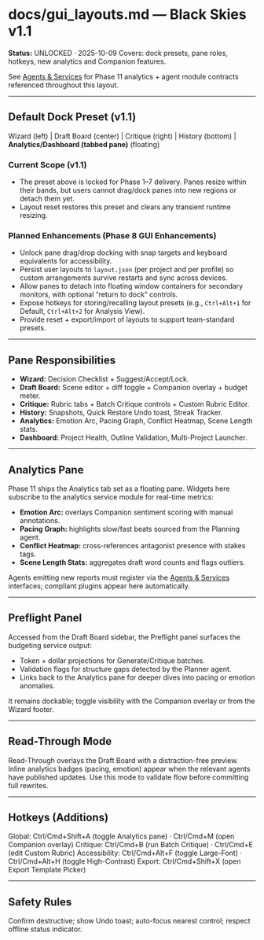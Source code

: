 # docs/gui_layouts.md — Black Skies v1.1
**Status:** UNLOCKED · 2025-10-09
Covers: dock presets, pane roles, hotkeys, new analytics and Companion features.

See [Agents & Services](./agents_and_services.md) for Phase 11 analytics + agent module contracts referenced throughout this layout.

---

## Default Dock Preset (v1.1)
Wizard (left) | Draft Board (center) | Critique (right) | History (bottom) | **Analytics/Dashboard (tabbed pane)** (floating)

### Current Scope (v1.1)
- The preset above is locked for Phase 1–7 delivery. Panes resize within their bands, but users cannot drag/dock panes into new regions or detach them yet.
- Layout reset restores this preset and clears any transient runtime resizing.

### Planned Enhancements (Phase 8 GUI Enhancements)
- Unlock pane drag/drop docking with snap targets and keyboard equivalents for accessibility.
- Persist user layouts to `layout.json` (per project and per profile) so custom arrangements survive restarts and sync across devices.
- Allow panes to detach into floating window containers for secondary monitors, with optional “return to dock” controls.
- Expose hotkeys for storing/recalling layout presets (e.g., `Ctrl+Alt+1` for Default, `Ctrl+Alt+2` for Analysis View).
- Provide reset + export/import of layouts to support team-standard presets.

---

## Pane Responsibilities
- **Wizard:** Decision Checklist + Suggest/Accept/Lock.
- **Draft Board:** Scene editor + diff toggle + Companion overlay + budget meter.
- **Critique:** Rubric tabs + Batch Critique controls + Custom Rubric Editor.
- **History:** Snapshots, Quick Restore Undo toast, Streak Tracker.
- **Analytics:** Emotion Arc, Pacing Graph, Conflict Heatmap, Scene Length stats.
- **Dashboard:** Project Health, Outline Validation, Multi-Project Launcher.

---

## Analytics Pane
Phase 11 ships the Analytics tab set as a floating pane. Widgets here subscribe to the analytics service module for real-time metrics:

- **Emotion Arc:** overlays Companion sentiment scoring with manual annotations.
- **Pacing Graph:** highlights slow/fast beats sourced from the Planning agent.
- **Conflict Heatmap:** cross-references antagonist presence with stakes tags.
- **Scene Length Stats:** aggregates draft word counts and flags outliers.

Agents emitting new reports must register via the [Agents & Services](./agents_and_services.md) interfaces; compliant plugins appear here automatically.

---

## Preflight Panel
Accessed from the Draft Board sidebar, the Preflight panel surfaces the budgeting service output:

- Token + dollar projections for Generate/Critique batches.
- Validation flags for structure gaps detected by the Planner agent.
- Links back to the Analytics pane for deeper dives into pacing or emotion anomalies.

It remains dockable; toggle visibility with the Companion overlay or from the Wizard footer.

---

## Read-Through Mode
Read-Through overlays the Draft Board with a distraction-free preview. Inline analytics badges (pacing, emotion) appear when the relevant agents have published updates. Use this mode to validate flow before committing full rewrites.

---

## Hotkeys (Additions)
Global: Ctrl/Cmd+Shift+A (toggle Analytics pane) · Ctrl/Cmd+M (open Companion overlay)
Critique: Ctrl/Cmd+B (run Batch Critique) · Ctrl/Cmd+E (edit Custom Rubric)
Accessibility: Ctrl/Cmd+Alt+F (toggle Large-Font) · Ctrl/Cmd+Alt+H (toggle High-Contrast)
Export: Ctrl/Cmd+Shift+X (open Export Template Picker)

---

## Safety Rules
Confirm destructive; show Undo toast; auto-focus nearest control; respect offline status indicator.
